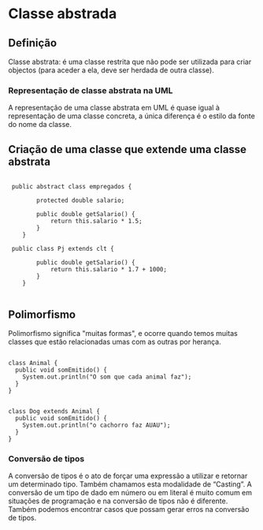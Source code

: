 # Classe abstrada

## Definição

Classe abstrata: é uma classe restrita que não pode ser utilizada para criar objectos (para aceder a ela, deve ser herdada de outra classe).

### Representação de classe abstrata na UML

A representação de uma classe abstrata em UML é quase igual à representação de uma classe concreta, a única diferença é o estilo da fonte do nome da classe.


## Criação de uma classe que extende uma classe abstrata

```

 public abstract class empregados {

        protected double salario;

        public double getSalario() {
            return this.salario * 1.5;
        }
    }
    
 public class Pj extends clt {

        public double getSalario() {
            return this.salario * 1.7 + 1000;
        }
    }
    
```

## Polimorfismo

Polimorfismo significa "muitas formas", e ocorre quando temos muitas classes que estão relacionadas umas com as outras por herança.

```

class Animal {
  public void somEmitido() {
    System.out.println("O som que cada animal faz");
  }
}


class Dog extends Animal {
  public void somEmitido() {
    System.out.println("o cachorro faz AUAU");
  }
}

```

### Conversão de tipos

A conversão de tipos é o ato de forçar uma expressão a utilizar e retornar um determinado tipo. Também chamamos esta modalidade de “Casting”. A conversão de um tipo de dado em número ou em literal é muito comum em situações de programação e na conversão de tipos não é diferente. Também podemos encontrar casos que possam gerar erros na conversão de tipos.

